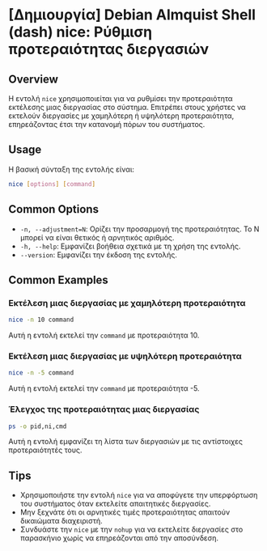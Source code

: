 # [Δημιουργία] Debian Almquist Shell (dash) nice: Ρύθμιση προτεραιότητας διεργασιών

## Overview
Η εντολή `nice` χρησιμοποιείται για να ρυθμίσει την προτεραιότητα εκτέλεσης μιας διεργασίας στο σύστημα. Επιτρέπει στους χρήστες να εκτελούν διεργασίες με χαμηλότερη ή υψηλότερη προτεραιότητα, επηρεάζοντας έτσι την κατανομή πόρων του συστήματος.

## Usage
Η βασική σύνταξη της εντολής είναι:

```bash
nice [options] [command]
```

## Common Options
- `-n, --adjustment=N`: Ορίζει την προσαρμογή της προτεραιότητας. Το N μπορεί να είναι θετικός ή αρνητικός αριθμός.
- `-h, --help`: Εμφανίζει βοήθεια σχετικά με τη χρήση της εντολής.
- `--version`: Εμφανίζει την έκδοση της εντολής.

## Common Examples
### Εκτέλεση μιας διεργασίας με χαμηλότερη προτεραιότητα
```bash
nice -n 10 command
```
Αυτή η εντολή εκτελεί την `command` με προτεραιότητα 10.

### Εκτέλεση μιας διεργασίας με υψηλότερη προτεραιότητα
```bash
nice -n -5 command
```
Αυτή η εντολή εκτελεί την `command` με προτεραιότητα -5.

### Έλεγχος της προτεραιότητας μιας διεργασίας
```bash
ps -o pid,ni,cmd
```
Αυτή η εντολή εμφανίζει τη λίστα των διεργασιών με τις αντίστοιχες προτεραιότητές τους.

## Tips
- Χρησιμοποιήστε την εντολή `nice` για να αποφύγετε την υπερφόρτωση του συστήματος όταν εκτελείτε απαιτητικές διεργασίες.
- Μην ξεχνάτε ότι οι αρνητικές τιμές προτεραιότητας απαιτούν δικαιώματα διαχειριστή.
- Συνδυάστε την `nice` με την `nohup` για να εκτελείτε διεργασίες στο παρασκήνιο χωρίς να επηρεάζονται από την αποσύνδεση.